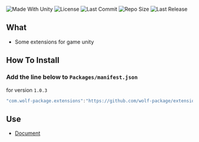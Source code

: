 <p align="left">
  <a>
    <img alt="Made With Unity" src="https://img.shields.io/badge/made%20with-Unity-57b9d3.svg?logo=Unity">
  </a>
  <a>
    <img alt="License" src="https://img.shields.io/github/license/wolf-package/extensions-unity?logo=github">
  </a>
  <a>
    <img alt="Last Commit" src="https://img.shields.io/github/last-commit/wolf-package/extensions-unity?logo=Mapbox&color=orange">
  </a>
  <a>
    <img alt="Repo Size" src="https://img.shields.io/github/repo-size/wolf-package/extensions-unity?logo=VirtualBox">
  </a>
  <a>
    <img alt="Last Release" src="https://img.shields.io/github/v/release/wolf-package/extensions-unity?include_prereleases&logo=Dropbox&color=yellow">
  </a>
</p>

## What
 - Some extensions for game unity

## How To Install

### Add the line below to `Packages/manifest.json`

for version `1.0.3`
```csharp
"com.wolf-package.extensions":"https://github.com/wolf-package/extensions-unity.git#1.0.3",
```
## Use
- [Document](https://github.com/wolf-package/extensions-unity/wiki)
